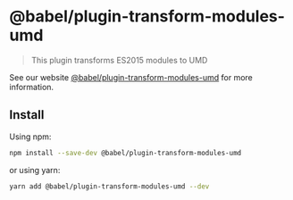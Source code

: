 # @babel/plugin-transform-modules-umd

> This plugin transforms ES2015 modules to UMD

See our website [@babel/plugin-transform-modules-umd](https://babeljs.io/docs/babel-plugin-transform-modules-umd) for
more information.

## Install

Using npm:

```sh
npm install --save-dev @babel/plugin-transform-modules-umd
```

or using yarn:

```sh
yarn add @babel/plugin-transform-modules-umd --dev
```
